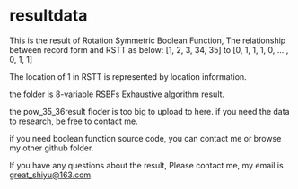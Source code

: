 # resultdata
This is the result  of Rotation Symmetric Boolean Function, The relationship between record form and RSTT as below:
  [1, 2, 3, 34, 35]  to [0, 1, 1, 1, 0, ... , 0, 1, 1]

The location of 1 in RSTT is represented by location information.

the folder is 8-variable RSBFs Exhaustive algorithm result.

the pow_35_36result floder is too big to upload to here. if you need the data to research, be free to contact me.

if you need boolean function source code, you can contact me or browse my other github folder.

If you have any questions about the result, Please contact me, my email is great_shiyu@163.com.
  
